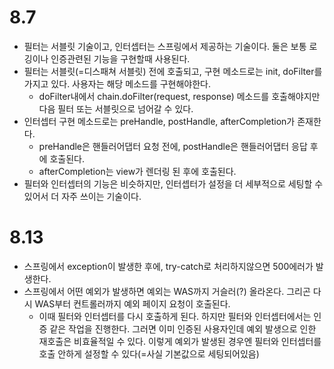 # 8.7
- 필터는 서블릿 기술이고, 인터셉터는 스프링에서 제공하는 기술이다. 둘은 보통 로깅이나 인증관련된 기능을 구현할때 사용된다.
- 필터는 서블릿(=디스패쳐 서블릿) 전에 호출되고, 구현 메소드로는 init, doFilter를 가지고 있다. 사용자는 해당 메소드를 구현해야한다.
  - doFilter내에서 chain.doFilter(request, response) 메소드를 호출해야지만 다음 필터 또는 서블릿으로 넘어갈 수 있다.
- 인터셉터 구현 메소드로는 preHandle, postHandle, afterCompletion가 존재한다.
  - preHandle은 핸들러어댑터 요청 전에, postHandle은 핸들러어댑터 응답 후에 호출된다.
  - afterCompletion는 view가 렌더링 된 후에 호출된다.
- 필터와 인터셉터의 기능은 비슷하지만, 인터셉터가 설정을 더 세부적으로 세팅할 수 있어서 더 자주 쓰이는 기술이다.

# 8.13
- 스프링에서 exception이 발생한 후에, try-catch로 처리하지않으면 500에러가 발생한다.
- 스프링에서 어떤 예외가 발생하면 예외는 WAS까지 거슬러(?) 올라온다. 그리곤 다시 WAS부터 컨트롤러까지 예외 페이지 요청이 호출된다.
    - 이때 필터와 인터셉터를 다시 호출하게 된다. 하지만 필터와 인터셉터에서는 인증 같은 작업을 진행한다. 그러면 이미 인증된 사용자인데 예외 발생으로 인한 재호출은 비효율적일 수 있다. 이렇게 예외가 발생된 경우엔 필터와 인터셉터를 호출 안하게 설정할 수 있다(=사실 기본값으로 세팅되어있음) 
